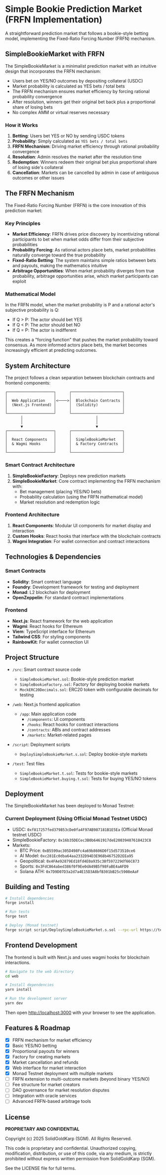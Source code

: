# Simple Bookie Prediction Market (FRFN Implementation)

A straightforward prediction market that follows a bookie-style betting model, implementing the Fixed-Ratio Forcing Number (FRFN) mechanism.

## SimpleBookieMarket with FRFN

The SimpleBookieMarket is a minimalist prediction market with an intuitive design that incorporates the FRFN mechanism:

- Users bet on YES/NO outcomes by depositing collateral (USDC)
- Market probability is calculated as YES bets / total bets
- The FRFN mechanism ensures market efficiency by forcing rational probability convergence
- After resolution, winners get their original bet back plus a proportional share of losing bets
- No complex AMM or virtual reserves necessary

### How it Works

1. **Betting**: Users bet YES or NO by sending USDC tokens
2. **Probability**: Simply calculated as `YES bets / total bets`
3. **FRFN Mechanism**: Driving market efficiency through rational probability convergence
4. **Resolution**: Admin resolves the market after the resolution time
5. **Redemption**: Winners redeem their original bet plus proportional share of losing side's collateral
6. **Cancellation**: Markets can be cancelled by admin in case of ambiguous outcomes or other issues

## The FRFN Mechanism

The Fixed-Ratio Forcing Number (FRFN) is the core innovation of this prediction market:

### Key Principles

- **Market Efficiency**: FRFN drives price discovery by incentivizing rational participants to bet when market odds differ from their subjective probabilities
- **Probability Forcing**: As rational actors place bets, market probabilities naturally converge toward the true probability
- **Fixed-Ratio Betting**: The system maintains simple ratios between bets and payouts, making the mathematics intuitive
- **Arbitrage Opportunities**: When market probability diverges from true probability, arbitrage opportunities arise, which market participants can exploit

### Mathematical Model

In the FRFN model, when the market probability is P and a rational actor's subjective probability is Q:

- If Q > P: The actor should bet YES
- If Q < P: The actor should bet NO
- If Q = P: The actor is indifferent

This creates a "forcing function" that pushes the market probability toward consensus. As more informed actors place bets, the market becomes increasingly efficient at predicting outcomes.

## System Architecture

The project follows a clean separation between blockchain contracts and frontend components:

```
┌─────────────────────┐      ┌───────────────────────┐
│                     │      │                       │
│  Web Application    │<────>│  Blockchain Contracts │
│  (Next.js Frontend) │      │  (Solidity)           │
│                     │      │                       │
└─────────────────────┘      └───────────────────────┘
       │                                 │
       │                                 │
       ▼                                 ▼
┌─────────────────────┐      ┌───────────────────────┐
│                     │      │                       │
│  React Components   │      │  SimpleBookieMarket   │
│  & Wagmi Hooks      │      │  & Factory Contracts  │
│                     │      │                       │
└─────────────────────┘      └───────────────────────┘
```

### Smart Contract Architecture

1. **SimpleBookieFactory**: Deploys new prediction markets
2. **SimpleBookieMarket**: Core contract implementing the FRFN mechanism with:
   - Bet management (placing YES/NO bets)
   - Probability calculation (using the FRFN mathematical model)
   - Market resolution and redemption logic

### Frontend Architecture

1. **React Components**: Modular UI components for market display and interaction
2. **Custom Hooks**: React hooks that interface with the blockchain contracts
3. **Wagmi Integration**: For wallet connection and contract interactions

## Technologies & Dependencies

### Smart Contracts
- **Solidity**: Smart contract language
- **Foundry**: Development framework for testing and deployment
- **Monad**: L2 blockchain for deployment
- **OpenZeppelin**: For standard contract implementations

### Frontend
- **Next.js**: React framework for the web application
- **Wagmi**: React hooks for Ethereum
- **Viem**: TypeScript interface for Ethereum
- **Tailwind CSS**: For styling components
- **RainbowKit**: For wallet connection UI

## Project Structure

- `/src`: Smart contract source code
  - `SimpleBookieMarket.sol`: Bookie-style prediction market
  - `SimpleBookieFactory.sol`: Factory for deploying bookie markets
  - `MockERC20Decimals.sol`: ERC20 token with configurable decimals for testing

- `/web`: Next.js frontend application
  - `/app`: Main application code
    - `/components`: UI components
    - `/hooks`: React hooks for contract interactions
    - `/contracts`: ABIs and contract addresses
    - `/markets`: Market-related pages

- `/script`: Deployment scripts
  - `DeploySimpleBookieMarket.s.sol`: Deploy bookie-style markets

- `/test`: Test files
  - `SimpleBookieMarket.t.sol`: Tests for bookie-style markets
  - `SimpleBookieMarket.buying.t.sol`: Tests for buying YES/NO tokens

## Deployment

The SimpleBookieMarket has been deployed to Monad Testnet:

### Current Deployment (Using Official Monad Testnet USDC)
- USDC: `0xf817257fed379853cDe0fa4F97AB987181B1E5Ea` (Official Monad testnet USDC)
- SimpleBookieFactory: `0x16b35DECec3B0b6461917deE20039487618423C8`
- Markets:
  - BTC Price: `0xB5599ac305D498Fc4a69b8606D0f15d573510ce6`
  - AI Model: `0xc281Ec0dba64aa2332D94D3E968b46752D2EEa95`
  - Geopolitical: `0x4FAe92879Ed18fd4E0a935c38f597229df66C873`
  - Sports: `0x3FdC864abed386f0f9Ee0dA49B5f98FaBE4aAFD9`
  - Solana ATH: `0x7D9D07D3a2d7a4E15D3A8bfB301bB25c5908eAaF`

## Building and Testing

```bash
# Install dependencies
forge install

# Run tests
forge test

# Deploy (Monad testnet)
forge script script/DeploySimpleBookieMarket.s.sol --rpc-url https://testnet-rpc.monad.xyz --broadcast -vvv --private-key $PRIVATE_KEY
```

## Frontend Development

The frontend is built with Next.js and uses wagmi hooks for blockchain interactions.

```bash
# Navigate to the web directory
cd web

# Install dependencies
yarn install

# Run the development server
yarn dev
```

Then open [http://localhost:3000](http://localhost:3000) with your browser to see the application.

## Features & Roadmap

- [x] FRFN mechanism for market efficiency
- [x] Basic YES/NO betting
- [x] Proportional payouts for winners
- [x] Factory for creating markets
- [x] Market cancellation and refunds
- [x] Web interface for market interaction
- [x] Monad Testnet deployment with multiple markets
- [ ] FRFN extension to multi-outcome markets (beyond binary YES/NO)
- [ ] Fee structure for market creators
- [ ] DAO governance for market resolution disputes
- [ ] Integration with oracle services
- [ ] Advanced FRFN-based arbitrage tools

## License

**PROPRIETARY AND CONFIDENTIAL**

Copyright (c) 2025 SolidGoldKarp (SGM). All Rights Reserved.

This code is proprietary and confidential. Unauthorized copying, modification, distribution, or use of this code, via any medium, is strictly prohibited without express written permission from SolidGoldKarp (SGM).

See the LICENSE file for full terms.